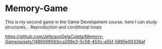 # Memory-Game
This is my second game in the Game Development course. here I can study structures... Reproduction and conditional loops


https://github.com/JefersonDelaColeta/Memory-Game/assets/148656959/bca288e3-5c58-453c-a55f-5895e93336af




